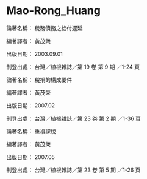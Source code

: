 # Mao-Rong_Huang

論著名稱：  稅務債務之給付遲延

編著譯者：  黃茂榮

出版日期：  2003.09.01

刊登出處：  台灣／植根雜誌／第 19 卷 第 9 期 ／1-24 頁
<!-- 頁  數：  24  點閱次數：  482 -->

論著名稱：  稅捐的構成要件

編著譯者：  黃茂榮

出版日期：  2007.02

刊登出處：  台灣／植根雜誌／第 23 卷 第 2 期 ／1-36 頁
<!-- 頁  數：  36  點閱次數：  555 -->

論著名稱：  重複課稅

編著譯者：  黃茂榮

出版日期：  2007.05

刊登出處：  台灣／植根雜誌／第 23 卷 第 5 期 ／1-26 頁
<!-- 頁  數：  26  點閱次數：  468 -->
